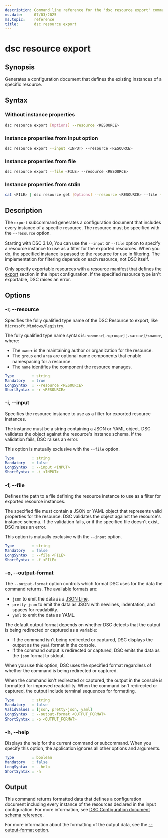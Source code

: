 ```yaml
---
description: Command line reference for the 'dsc resource export' command
ms.date:     07/03/2025
ms.topic:    reference
title:       dsc resource export
---
```


# dsc resource export

## Synopsis

Generates a configuration document that defines the existing instances of a specific resource.

## Syntax

### Without instance properties

```sh
dsc resource export [Options] --resource <RESOURCE>
```

### Instance properties from input option

```sh
dsc resource export --input <INPUT> --resource <RESOURCE>
```

### Instance properties from file

```sh
dsc resource export --file <FILE> --resource <RESOURCE>
```

### Instance properties from stdin

```sh
cat <FILE> | dsc resource get [Options] --resource <RESOURCE> --file -
```

## Description

The `export` subcommand generates a configuration document that includes every instance of a
specific resource. The resource must be specified with the `--resource` option.

Starting with DSC 3.1.0, You can use the `--input` or `--file` option to specify a resource
instance to use as a filter for the exported resources. When you do, the specified instance is
passed to the resource for use in filtering. The implementation for filtering depends on each
resource, not DSC itself.

Only specify exportable resources with a resource manifest that defines the [export][01] section in
the input configuration. If the specified resource type isn't exportable, DSC raises an error.

## Options

### -r, --resource

<a id="-r"></a>
<a id="--resource"></a>

Specifies the fully qualified type name of the DSC Resource to export, like
`Microsoft.Windows/Registry`.

The fully qualified type name syntax is: `<owner>[.<group>][.<area>]/<name>`, where:

- The `owner` is the maintaining author or organization for the resource.
- The `group` and `area` are optional name components that enable namespacing for a resource.
- The `name` identifies the component the resource manages.

```yaml
Type        : string
Mandatory   : true
LongSyntax  : --resource <RESOURCE>
ShortSyntax : -r <RESOURCE>
```

### -i, --input

<a id="-i"></a>
<a id="--input"></a>

Specifies the resource instance to use as a filter for exported resource instances.

The instance must be a string containing a JSON or YAML object. DSC validates the object against
the resource's instance schema. If the validation fails, DSC raises an error.

This option is mutually exclusive with the `--file` option.

```yaml
Type        : string
Mandatory   : false
LongSyntax  : --input <INPUT>
ShortSyntax : -i <INPUT>
```

### -f, --file

<a id="-f"></a>
<a id="--file"></a>

Defines the path to a file defining the resource instance to use as a filter for exported resource
instances.

The specified file must contain a JSON or YAML object that represents valid properties for the
resource. DSC validates the object against the resource's instance schema. If the validation fails,
or if the specified file doesn't exist, DSC raises an error.

This option is mutually exclusive with the `--input` option.

```yaml
Type        : string
Mandatory   : false
LongSyntax  : --file <FILE>
ShortSyntax : -f <FILE>
```

### -o, --output-format

<a id="-o"></a>
<a id="--output-format"></a>

The `--output-format` option controls which format DSC uses for the data the command returns. The
available formats are:

- `json` to emit the data as a [JSON Line][02].
- `pretty-json` to emit the data as JSON with newlines, indentation, and spaces for readability.
- `yaml` to emit the data as YAML.

The default output format depends on whether DSC detects that the output is being redirected or
captured as a variable:

- If the command isn't being redirected or captured, DSC displays the output as the `yaml` format
  in the console.
- If the command output is redirected or captured, DSC emits the data as the `json` format to
  stdout.

When you use this option, DSC uses the specified format regardless of whether the command is being
redirected or captured.

When the command isn't redirected or captured, the output in the console is formatted for improved
readability. When the command isn't redirected or captured, the output include terminal sequences
for formatting.

```yaml
Type        : string
Mandatory   : false
ValidValues : [json, pretty-json, yaml]
LongSyntax  : --output-format <OUTPUT_FORMAT>
ShortSyntax : -o <OUTPUT_FORMAT>
```

### -h, --help

<a id="-h"></a>
<a id="--help"></a>

Displays the help for the current command or subcommand. When you specify this option, the
application ignores all other options and arguments.

```yaml
Type        : boolean
Mandatory   : false
LongSyntax  : --help
ShortSyntax : -h
```

## Output

This command returns formatted data that defines a configuration document including every instance of
the resources declared in the input configuration. For more information, see
[DSC Configuration document schema reference][03].

For more information about the formatting of the output data, see the
[--output-format option](#--output-format).

<!-- Link reference definitions -->
[01]: ../../schemas/resource/manifest/export.md
[02]: https://jsonlines.org/
[03]: ../../schemas/config/document.md

